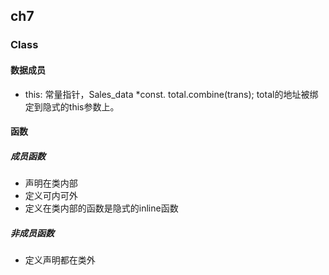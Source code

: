 ## ch7

### Class

#### 数据成员
- this: 常量指针，Sales_data *const. total.combine(trans); total的地址被绑定到隐式的this参数上。

#### 函数
##### 成员函数
- 声明在类内部
- 定义可内可外
- 定义在类内部的函数是隐式的inline函数

##### 非成员函数
- 定义声明都在类外